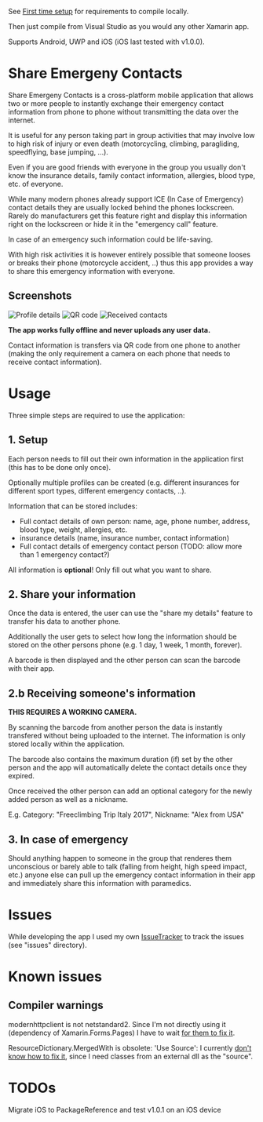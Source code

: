 See [First time setup](First%20time%20Setup.md) for requirements to compile locally.

Then just compile from Visual Studio as you would any other Xamarin app.

Supports Android, UWP and iOS (iOS last tested with v1.0.0).

# Share Emergeny Contacts

Share Emergeny Contacts is a cross-platform mobile application that allows two or more people to instantly exchange their emergency contact information from phone to phone without transmitting the data over the internet.

It is useful for any person taking part in group activities that may involve low to high risk of injury or even death (motorcycling, climbing, paragliding, speedflying, base jumping, ...).

Even if you are good friends with everyone in the group you usually don't know the insurance details, family contact information, allergies, blood type, etc. of everyone.

While many modern phones already support ICE (In Case of Emergency) contact details they are usually locked behind the phones lockscreen. Rarely do manufacturers get this feature right and display this information right on the lockscreen or hide it in the "emergency call" feature.

In case of an emergency such information could be life-saving.

With high risk activities it is however entirely possible that someone looses or breaks their phone (motorcycle accident, ..) thus this app provides a way to share this emergency information with everyone.

## Screenshots

![Profile details](sampledata/screenshots/sec_droid_1.png?raw=true) ![QR code](sampledata/screenshots/sec_droid_2.png?raw=true) ![Received contacts](sampledata/screenshots/sec_uwp_1.png?raw=true)

**The app works fully offline and never uploads any user data.**

Contact information is transfers via QR code from one phone to another (making the only requirement a camera on each phone that needs to receive contact information).

# Usage

Three simple steps are required to use the application:

## 1. Setup

Each person needs to fill out their own information in the application first (this has to be done only once).

Optionally multiple profiles can be created (e.g. different insurances for different sport types, different emergency contacts, ..).

Information that can be stored includes:

* Full contact details of own person: name, age, phone number, address, blood type, weight, allergies, etc.
* insurance details (name, insurance number, contact information)
* Full contact details of emergency contact person (TODO: allow more than 1 emergency contact?)

All information is **optional**! Only fill out what you want to share.

## 2. Share your information

Once the data is entered, the user can use the "share my details" feature to transfer his data to another phone.

Additionally the user gets to select how long the information should be stored on the other persons phone (e.g. 1 day, 1 week, 1 month, forever).

A barcode is then displayed and the other person can scan the barcode with their app.

## 2.b Receiving someone's information

**THIS REQUIRES A WORKING CAMERA.**

By scanning the barcode from another person the data is instantly transfered without being uploaded to the internet. The information is only stored locally within the application.

The barcode also contains the maximum duration (if) set by the other person and the app will automatically delete the contact details once they expired.

Once received the other person can add an optional category for the newly added person as well as a nickname.

E.g. Category: "Freeclimbing Trip Italy 2017", Nickname: "Alex from USA"

## 3. In case of emergency

Should anything happen to someone in the group that renderes them unconscious or barely able to talk (falling from height, high speed impact, etc.) anyone else can pull up the emergency contact information in their app and immediately share this information with paramedics.

# Issues

While developing the app I used my own [IssueTracker](https://github.com/MarcStan/IssueTracker) to track the issues (see "issues" directory).

# Known issues

## Compiler warnings

modernhttpclient is not netstandard2. Since I'm not directly using it (dependency of Xamarin.Forms.Pages) I have to wait [for them to fix it](https://github.com/xamarin/Xamarin.Forms/issues/1886).

ResourceDictionary.MergedWith is obsolete: 'Use Source': I currently [don't know how to fix it](https://github.com/xamarin/Xamarin.Forms/pull/1229), since I need classes from an external dll as the "source".

# TODOs

Migrate iOS to PackageReference and test v1.0.1 on an iOS device